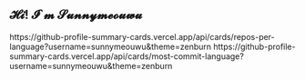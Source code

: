 𝓗𝓲! 𝓘`𝓶 𝓢𝓾𝓷𝓷𝔂𝓶𝓮𝓸𝓾𝔀𝓾
---
<div>
https://github-profile-summary-cards.vercel.app/api/cards/repos-per-language?username=sunnymeouwu&theme=zenburn
https://github-profile-summary-cards.vercel.app/api/cards/most-commit-language?username=sunnymeouwu&theme=zenburn
</div>

